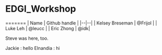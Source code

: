 # EDGI_Workshop

=======
| Name | Github handle |
|--|--|
| Kelsey Breseman | @Frijol |
| Luke Leh  | @leucc |
| Eric Zhong | @idk|

Steve was here, too.

Jackie : hello
Elnandia : hi